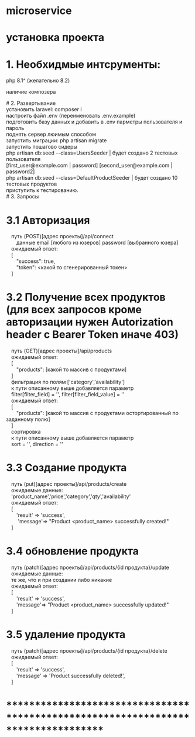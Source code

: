 # microservice

# установка проекта
# 1. Необхидмые интсрументы:
<p>php 8.1^  (желательно 8.2)</p>
<p>наличие композера</p>
# 2. Развертывание </br>
установить laravel: composer i</br>
настроить файл .env (переименовать .env.example)</br>
подготовить базу данных и добавить в .env парметры пользователя и пароль</br>
поднять сервер люимым способом</br>
запустить миграции: php artisan migrate</br>
запустить пошагово сидеры</br>
php artisan db:seed --class=UsersSeeder | будет создано 2 тестовых пользователя</br>
[first_user@example.com | password] [second_user@example.com | password2]</br>
php artisan db:seed --class=DefaultProductSeeder | будет создано 10 тестовых продуктов</br>
приступить к тестированию.</br>
# 3. Запросы

# 3.1 Авторизация
   &emsp;путь (POST)[адрес проекты]/api/connect</br>
       &emsp;&emsp;данные email [любого из юзеров] password [выбранного юзера]</br>
   &emsp;ожидаемый ответ:</br>
       &emsp;[</br>
           &emsp;&emsp;"success": true,</br>
           &emsp;&emsp;"token": <какой то сгенерированный токен></br>
       &emsp;]</br>
# 3.2 Получение всех продуктов (для всех запросов кроме авторизации нужен Autorization header с Bearer Token иначе 403)
   &emsp;путь (GET)[адрес проекты]/api/products</br>
   &emsp;ожидаемый ответ:</br>
       &emsp;[</br>
           &emsp;&emsp;"products": [какой то массив с продуктами]</br>
       &emsp;]</br>
   &emsp;фильтрация по полям ['category','availability']</br>
   &emsp;к пути описанному выше добавляется параметр</br>
   &emsp;filter[filter_field] = '<field>', filter[filter_field_value] = '<field value>'</br>
   &emsp;ожидаемый ответ:</br>
       &emsp;[</br>
           &emsp;&emsp;"products": [какой то массив с продуктами остортированный по заданному полю]</br>
       &emsp;]</br>
   &emsp;сортировка  </br>
   &emsp;к пути описанному выше добавляется параметр</br>
   &emsp;sort = '<field>', direction = '<asc or desc>'  </br>

# 3.3 Создание продукта
   &emsp;путь (put)[адрес проекты]/api/products/create</br>
       &emsp;ожидаемые данные:</br>
       &emsp;'product_name','price','category','qty','availability'</br>
   &emsp;ожидаемый ответ:</br>
       &emsp;[</br>
           &emsp;&emsp;'result' => 'success',</br>
          &emsp; &emsp;'message'=> "Product <product_name> successfully created!"</br>
       &emsp;]</br>
# 3.4 обновление продукта
   &emsp;путь (patch)[адрес проекты]/api/products/{id продукта}/update</br>
        &emsp;ожидаемые данные:      </br>
           &emsp;те же, что и при создании либо никакие</br>
   &emsp;ожидаемый ответ:</br>
       &emsp;[</br>
           &emsp;&emsp;'result' => 'success',</br>
           &emsp;&emsp;'message'=> "Product <product_name> successfully updated!"</br>
       &emsp;]</br>
# 3.5 удаление продукта
   &emsp;путь (patch)[адрес проекты]/api/products/{id продукта}/delete</br>
   &emsp;ожидаемый ответ:</br>
       &emsp;[</br>
          &emsp;&emsp;'result' => 'success',</br>
          &emsp;&emsp;'message' => 'Product successfully deleted!',</br>
       &emsp;]</br>
# *********************************************************************************
# 
